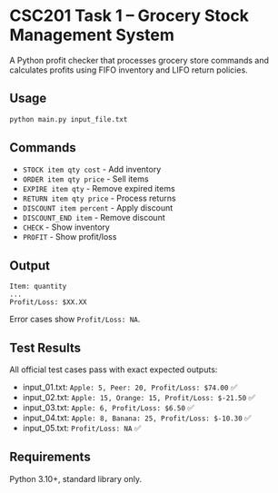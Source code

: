 # CSC201 Task 1 – Grocery Stock Management System

A Python profit checker that processes grocery store commands and calculates profits using FIFO inventory and LIFO return policies.

## Usage

```bash
python main.py input_file.txt
```

## Commands

- `STOCK item qty cost` - Add inventory
- `ORDER item qty price` - Sell items
- `EXPIRE item qty` - Remove expired items
- `RETURN item qty price` - Process returns
- `DISCOUNT item percent` - Apply discount
- `DISCOUNT_END item` - Remove discount
- `CHECK` - Show inventory
- `PROFIT` - Show profit/loss

## Output

```
Item: quantity
...
Profit/Loss: $XX.XX
```

Error cases show `Profit/Loss: NA`.

## Test Results

All official test cases pass with exact expected outputs:

- input_01.txt: `Apple: 5, Peer: 20, Profit/Loss: $74.00` ✅
- input_02.txt: `Apple: 15, Orange: 15, Profit/Loss: $-21.50` ✅
- input_03.txt: `Apple: 6, Profit/Loss: $6.50` ✅
- input_04.txt: `Apple: 8, Banana: 25, Profit/Loss: $-10.30` ✅
- input_05.txt: `Profit/Loss: NA` ✅

## Requirements

Python 3.10+, standard library only.

